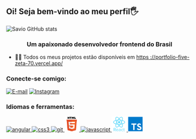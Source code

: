  <h2>Oi! Seja bem-vindo ao meu perfil🖐️</h2>
 
 ![Savio GitHub stats](https://github-readme-stats.vercel.app/api?username=Saviolss&show_icons=true&theme=onedark)
 
<h3 align="center">Um apaixonado desenvolvedor frontend do Brasil</h3>

- 👨‍💻 Todos os meus projetos estão disponíveis em [https ://portfolio-five-zeta-70.vercel.app/](https://portfolio-five-zeta-70.vercel.app/)



<h3 align="left">Conecte-se comigo:</h3>
<p align="left">
 
 [![E-mail ](https://img.shields.io/badge/Gmail-D14836?style=for-the-badge&logo=gmail&logoColor=white)](mailto:dev.saviols@gmail.com)  [![Instagram ](https://img.shields.io/badge/Instagram-E4405F?style=for-the-badge&logo=instagram&logoColor=white)](https://www.instagram.com/saviols_?igsh=Mmp4NmNtZGd1YTEw) 
</p>

<h3 align="left">Idiomas e ferramentas:</h3>
<p align="left"> <a href="https://angular. io" target="_blank" rel="noreferrer"> <img src="https://angular.io/assets/images/logos/angular/angular.svg" alt="angular" width="40" height= "40"/> </a> <a href="https://www.w3schools.com/css/" target="_blank" rel="noreferrer"> <img src="https://raw.githubusercontent .com/devicons/devicon/master/icons/css3/css3-original-wordmark.svg" alt="css3" width="40" height="40"/> </a> <a href="https:/ /git-scm.com/" target="_blank" rel="noreferrer"> <img src="https://www.vectorlogo.zone/logos/git-scm/git-scm-icon.svg" alt= "git" width="40" height="40"/> </a> <a href="https://www.w3.org/html/" target="_blank" rel="noreferrer"> <img src="https://raw.githubusercontent.com/devicons/devicon/master/icons/html5/html5-original-wordmark.svg" alt="html5" width="40" height="40"/> </ a> <a href="https://developer.mozilla.org/en-US/docs/Web/JavaScript" target="_blank" rel="noreferrer"> <img src="https://raw.githubusercontent .com/devicons/devicon/master/icons/javascript/javascript-original.svg" alt="javascript" width="40" height="40"/> </a> <a href="https://reactjs .org/" target="_blank" rel="noreferrer"> <img src="https://raw.githubusercontent.com/devicons/devicon/master/icons/react/react-original-wordmark.svg" alt="react" width="40" height="40"/> </a> <a href="https://www.typescriptlang.org/" target="_blank" rel="noreferrer"> <img src="https://raw.githubusercontent.com/devicons/devicon/master/icons/typescript/typescript-original.svg" alt="typescript" width="40" height="40"/> </ uma> </p>

